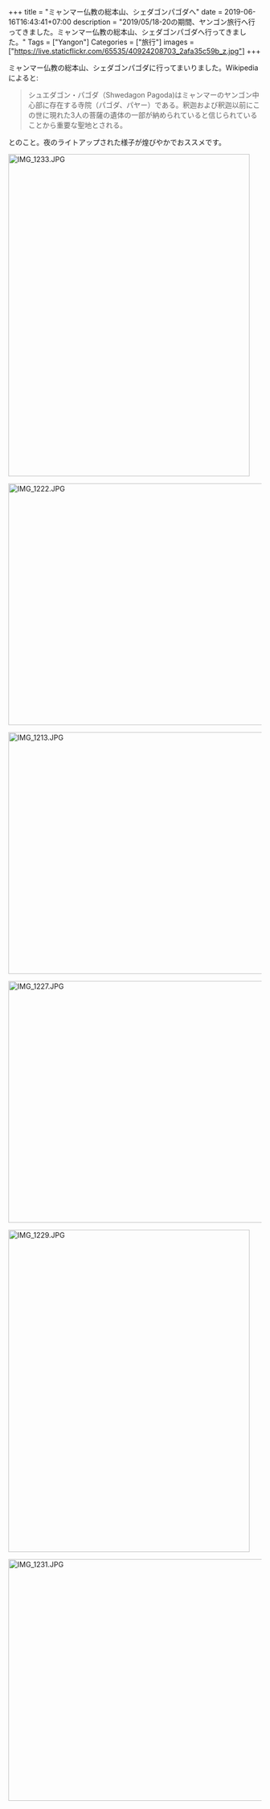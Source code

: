 +++
title = "ミャンマー仏教の総本山、シェダゴンパゴダへ"
date = 2019-06-16T16:43:41+07:00
description = "2019/05/18-20の期間、ヤンゴン旅行へ行ってきました。ミャンマー仏教の総本山、シェダゴンパゴダへ行ってきました。"
Tags = ["Yangon"]
Categories = ["旅行"]
images = ["https://live.staticflickr.com/65535/40924208703_2afa35c59b_z.jpg"]
+++

ミャンマー仏教の総本山、シェダゴンパゴダに行ってまいりました。Wikipediaによると:

> シュエダゴン・パゴダ（Shwedagon Pagoda)はミャンマーのヤンゴン中心部に存在する寺院（パゴダ、パヤー）である。釈迦および釈迦以前にこの世に現れた3人の菩薩の遺体の一部が納められていると信じられていることから重要な聖地とされる。

とのこと。夜のライトアップされた様子が煌びやかでおススメです。

<a data-flickr-embed="true"  href="https://www.flickr.com/photos/42332031@N02/47890549121/in/album-72157708525915875/" title="IMG_1233.JPG"><img src="https://live.staticflickr.com/65535/47890549121_5b7b4c90aa_z.jpg" width="480" height="640" alt="IMG_1233.JPG"></a><script async src="//embedr.flickr.com/assets/client-code.js" charset="utf-8"></script>

<a data-flickr-embed="true"  href="https://www.flickr.com/photos/42332031@N02/40924208703/in/album-72157708525915875/" title="IMG_1222.JPG"><img src="https://live.staticflickr.com/65535/40924208703_2afa35c59b_z.jpg" width="640" height="480" alt="IMG_1222.JPG"></a><script async src="//embedr.flickr.com/assets/client-code.js" charset="utf-8"></script>

<a data-flickr-embed="true"  href="https://www.flickr.com/photos/42332031@N02/47101231074/in/album-72157708525915875/" title="IMG_1213.JPG"><img src="https://live.staticflickr.com/65535/47101231074_fdd6282c42_z.jpg" width="640" height="480" alt="IMG_1213.JPG"></a><script async src="//embedr.flickr.com/assets/client-code.js" charset="utf-8"></script>

<a data-flickr-embed="true"  href="https://www.flickr.com/photos/42332031@N02/47838593902/in/album-72157708525915875/" title="IMG_1227.JPG"><img src="https://live.staticflickr.com/65535/47838593902_d3c01e0a03_z.jpg" width="640" height="480" alt="IMG_1227.JPG"></a><script async src="//embedr.flickr.com/assets/client-code.js" charset="utf-8"></script>

<a data-flickr-embed="true"  href="https://www.flickr.com/photos/42332031@N02/47838596142/in/album-72157708525915875/" title="IMG_1229.JPG"><img src="https://live.staticflickr.com/65535/47838596142_9727a3e9c5_z.jpg" width="480" height="640" alt="IMG_1229.JPG"></a><script async src="//embedr.flickr.com/assets/client-code.js" charset="utf-8"></script>

<a data-flickr-embed="true"  href="https://www.flickr.com/photos/42332031@N02/46974494335/in/album-72157708525915875/" title="IMG_1231.JPG"><img src="https://live.staticflickr.com/65535/46974494335_32795d189a_z.jpg" width="640" height="480" alt="IMG_1231.JPG"></a><script async src="//embedr.flickr.com/assets/client-code.js" charset="utf-8"></script>
